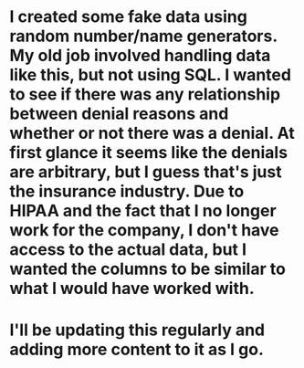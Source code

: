 # I created some fake data using random number/name generators. My old job involved handling data like this, but not using SQL. I wanted to see if there was any relationship between denial reasons and whether or not there was a denial. At first glance it seems like the denials are arbitrary, but I guess that's just the insurance industry. Due to HIPAA and the fact that I no longer work for the company, I don't have access to the actual data, but I wanted the columns to be similar to what I would have worked with. 

# I'll be updating this regularly and adding more content to it as I go. 
